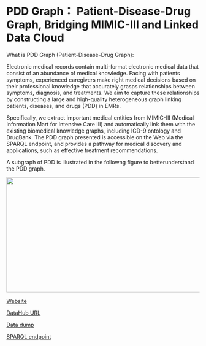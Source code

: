 # PDD Graph： Patient-Disease-Drug Graph, Bridging MIMIC-III and Linked Data Cloud
What is PDD Graph (Patient-Disease-Drug Graph):

Electronic medical records contain multi-format electronic medical data that consist of an abundance of medical knowledge. Facing with patients symptoms, experienced caregivers make right medical decisions based on their professional knowledge that accurately grasps
relationships between symptoms, diagnosis, and treatments. We aim to capture these relationships by constructing a large and
high-quality heterogeneous graph linking patients, diseases, and drugs (PDD) in EMRs. 

Specifically, we extract important medical entities from MIMIC-III (Medical Information Mart for Intensive Care III) and automatically link them with the existing biomedical knowledge graphs, including ICD-9 ontology and DrugBank. The PDD graph presented is accessible on the Web via the SPARQL endpoint, and provides a pathway for medical discovery and applications, such as effective treatment recommendations.

A subgraph of PDD is illustrated in the followng figure to betterunderstand the PDD graph.

<div align=center> <img width="750" height="300" src="https://github.com/wangmengsd/pdd-graph/blob/master/example.png"/></div>

[Website](http://kmap.xjtudlc.com/pdd)

[DataHub URL](https://datahub.io/tl/dataset/pdd-graph)

[Data dump](http://kmap.xjtudlc.com/pdd/data/pdd_nt.zip)

[SPARQL endpoint](http://kmap.xjtudlc.com/pdd/dataset.html?tab=query&ds=/pdd)
